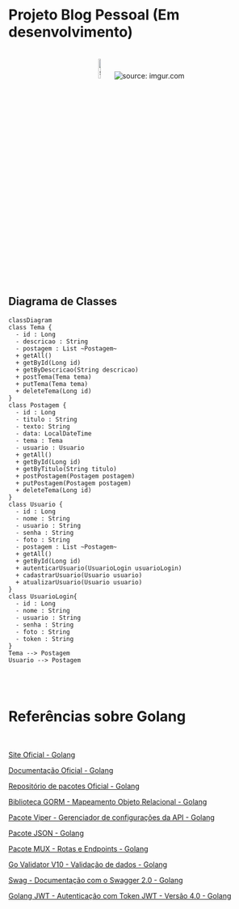 # Projeto Blog Pessoal (Em desenvolvimento)

<br />

<div align="center">
    <img src="https://i.imgur.com/JHinCnY.png" title="source: imgur.com" width="10%"/> 
    <img src="https://i.imgur.com/YC6Av6e.png" title="source: imgur.com" /> 
</div>

<br /><br />

## Diagrama de Classes

```mermaid
classDiagram
class Tema {
  - id : Long
  - descricao : String
  - postagem : List ~Postagem~
  + getAll()
  + getById(Long id)
  + getByDescricao(String descricao)
  + postTema(Tema tema)
  + putTema(Tema tema)
  + deleteTema(Long id)
}
class Postagem {
  - id : Long
  - titulo : String
  - texto: String
  - data: LocalDateTime
  - tema : Tema
  - usuario : Usuario
  + getAll()
  + getById(Long id)
  + getByTitulo(String titulo)
  + postPostagem(Postagem postagem)
  + putPostagem(Postagem postagem)
  + deleteTema(Long id)
}
class Usuario {
  - id : Long
  - nome : String
  - usuario : String
  - senha : String
  - foto : String
  - postagem : List ~Postagem~
  + getAll()
  + getById(Long id)
  + autenticarUsuario(UsuarioLogin usuarioLogin)
  + cadastrarUsuario(Usuario usuario)
  + atualizarUsuario(Usuario usuario)
}
class UsuarioLogin{
  - id : Long
  - nome : String
  - usuario : String
  - senha : String
  - foto : String
  - token : String
}
Tema --> Postagem
Usuario --> Postagem
```

<br /><br />

# Referências sobre Golang

<br />

<a href="https://go.dev/" target="_blank">Site Oficial - Golang</a>

<a href="https://go.dev/doc/" target="_blank">Documentação Oficial - Golang</a>

<a href="https://pkg.go.dev/" target="_blank">Repositório de pacotes Oficial - Golang</a>

<a href="https://gorm.io/" target="_blank">Biblioteca GORM - Mapeamento Objeto Relacional - Golang</a>

<a href="https://github.com/spf13/viper" target="_blank">Pacote Viper - Gerenciador de configurações da API - Golang</a>

<a href="https://pkg.go.dev/encoding/json" target="_blank">Pacote JSON - Golang</a>

<a href="https://github.com/gorilla/mux" target="_blank">Pacote MUX - Rotas e Endpoints - Golang</a>

<a href="https://github.com/go-playground/validator" target="_blank">Go Validator V10 - Validação de dados - Golang</a>

<a href="https://github.com/swaggo/swag" target="_blank">Swag - Documentação com o Swagger 2.0 - Golang</a>

<a href="https://github.com/golang-jwt/jwt-docs" target="_blank">Golang JWT - Autenticação com Token JWT - Versão 4.0 - Golang</a>
